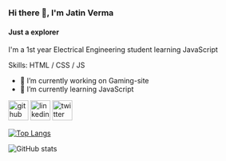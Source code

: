 ### Hi there 👋, I'm Jatin Verma
#### Just a explorer

I'm  a 1st year Electrical Engineering student learning JavaScript

Skills: HTML / CSS / JS 

- 🔭 I’m currently working on Gaming-site 
- 🌱 I’m currently learning JavaScript 


[<img src='https://cdn.jsdelivr.net/npm/simple-icons@3.0.1/icons/github.svg' alt='github' height='40'>](https://github.com/justjatinverma)  [<img src='https://cdn.jsdelivr.net/npm/simple-icons@3.0.1/icons/linkedin.svg' alt='linkedin' height='40'>](https://www.linkedin.com/in/justjatinverma)  [<img src='https://cdn.jsdelivr.net/npm/simple-icons@3.0.1/icons/twitter.svg' alt='twitter' height='40'>](https://twitter.com/justjatinverma)  

[![Top Langs](https://github-readme-stats.vercel.app/api/top-langs/?username=justjatinverma)](https://github.com/anuraghazra/github-readme-stats)

![GitHub stats](https://github-readme-stats.vercel.app/api?username=justjatinverma&show_icons=true)  

